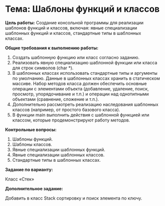 # Тема: Шаблоны функций и классов

**Цель работы:** Создание консольной программы для реализации шаблонов функций и классов, включая: явные специализации
шаблонных функций и классов, стандартные типы в шаблонных классах.

**Общие требования к выполнению работы:**

1. Создать шаблонную функцию или класс согласно заданию.
2. Реализовать явную специализацию шаблонной функции или класса для строк символов (char *).
3. В шаблонных классах использовать стандартные типы и аргументы по умолчанию. Данные в шаблонных классах хранить в
   статическом массиве. Набор методов класса должен обеспечить основные операции с элементами объекта (добавление,
   удаление, поиск, просмотр, упорядочивание и т.п.) и операции над однотипными объектами (сравнение, сложение и т.п.).
4. Дополнительно рассмотреть реализацию наследования шаблонных классов (например, от простого базового класса).
5. В функции main выполнить действия с шаблонной функцией или классом, которые продемонстрируют работу методов.

**Контрольные вопросы:**

1. Шаблоны функций.
2. Шаблоны классов.
3. Явные специализации шаблонных функций.
4. Явные специализации шаблонных классов.
5. Стандартные типы в шаблонных классах.

**Задание по варианту:**

Класс «Стек»

**Дополнительное задание:**

Добавить в класс Stack сортировку и поиск элемента по ключу.
